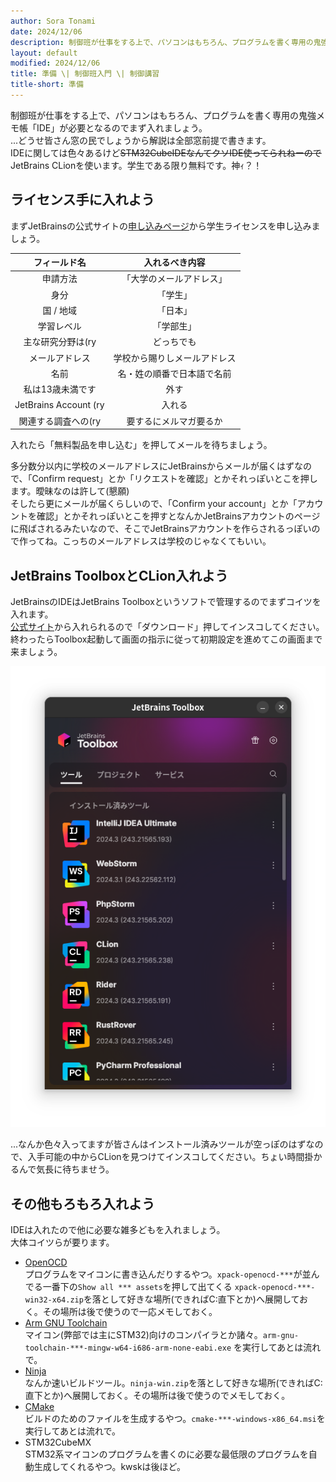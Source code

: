 ```yaml
---
author: Sora Tonami
date: 2024/12/06
description: 制御班が仕事をする上で、パソコンはもちろん、プログラムを書く専用の鬼強メモ帳「IDE」が必要となるのでまず入れましょう。
layout: default
modified: 2024/12/06
title: 準備 \| 制御班入門 \| 制御講習
title-short: 準備
---
```


制御班が仕事をする上で、パソコンはもちろん、プログラムを書く専用の鬼強メモ帳「IDE」が必要となるのでまず入れましょう。\
...どうせ皆さん窓の民でしょうから解説は全部窓前提で書きます。\
IDEに関しては色々あるけど~~STM32CubeIDEなんてクソIDE使ってられねーので~~JetBrains
CLionを使います。学生である限り無料です。神ｨ？！

## ライセンス手に入れよう

まずJetBrainsの公式サイトの[申し込みページ](https://www.jetbrains.com/shop/eform/students)から学生ライセンスを申し込みましょう。

|     フィールド名      |        入れるべき内容        |
| :-------------------: | :--------------------------: |
|       申請方法        |   「大学のメールアドレス」   |
|         身分          |           「学生」           |
|       国 / 地域       |           「日本」           |
|      学習レベル       |          「学部生」          |
|   主な研究分野は(ry   |          どっちでも          |
|    メールアドレス     | 学校から賜りしメールアドレス |
|         名前          |  名・姓の順番で日本語で名前  |
|   私は13歳未満です    |             外す             |
| JetBrains Account (ry |            入れる            |
|  関連する調査への(ry  |    要するにメルマガ要るか    |

入れたら「無料製品を申し込む」を押してメールを待ちましょう。

多分数分以内に学校のメールアドレスにJetBrainsからメールが届くはずなので、「Confirm
request」とか「リクエストを確認」とかそれっぽいとこを押します。曖昧なのは許して(懇願)\
そしたら更にメールが届くらしいので、「Confirm your
account」とか「アカウントを確認」とかそれっぽいとこを押すとなんかJetBrainsアカウントのページに飛ばされるみたいなので、そこでJetBrainsアカウントを作らされるっぽいので作ってね。こっちのメールアドレスは学校のじゃなくてもいい。

## JetBrains ToolboxとCLion入れよう

JetBrainsのIDEはJetBrains
Toolboxというソフトで管理するのでまずコイツを入れます。\
[公式サイト](https://www.jetbrains.com/ja-jp/toolbox-app)から入れられるので「ダウンロード」押してインスコしてください。
終わったらToolbox起動して画面の指示に従って初期設定を進めてこの画面まで来ましょう。

![JetBrains Toolbox](/assets/lessons/program/jetbrains-toolbox.png)

...なんか色々入ってますが皆さんはインストール済みツールが空っぽのはずなので、入手可能の中からCLionを見つけてインスコしてください。ちょい時間掛かるんで気長に待ちませう。

## その他もろもろ入れよう

IDEは入れたので他に必要な雑多どもを入れましょう。\
大体コイツらが要ります。

- [OpenOCD](https://github.com/xpack-dev-tools/openocd-xpack/releases)\
  プログラムをマイコンに書き込んだりするやつ。`xpack-openocd-***`が並んでる一番下の`Show all *** assets`を押して出てくる
  `xpack-openocd-***-win32-x64.zip`を落として好きな場所(できればC:直下とか)へ展開しておく。その場所は後で使うので一応メモしておく。
- [Arm GNU Toolchain](https://developer.arm.com/downloads/-/arm-gnu-toolchain-downloads)\
  マイコン(弊部では主にSTM32)向けのコンパイラとか諸々。`arm-gnu-toolchain-***-mingw-w64-i686-arm-none-eabi.exe`
  を実行してあとは流れで。
- [Ninja](https://github.com/ninja-build/ninja/releases)\
  なんか速いビルドツール。`ninja-win.zip`を落として好きな場所(できればC:直下とか)へ展開しておく。その場所は後で使うのでメモしておく。
- [CMake](https://cmake.org/download)\
  ビルドのためのファイルを生成するやつ。`cmake-***-windows-x86_64.msi`を実行してあとは流れで。
- STM32CubeMX\
  STM32系マイコンのプログラムを書くのに必要な最低限のプログラムを自動生成してくれるやつ。kwskは後ほど。
